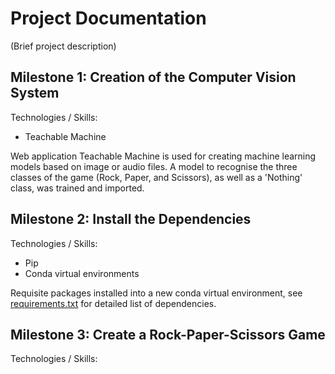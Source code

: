 # Project Documentation

(Brief project description)

## Milestone 1: Creation of the Computer Vision System
Technologies / Skills:
- Teachable Machine

Web application Teachable Machine is used for creating machine learning models based on image or audio files.
A model to recognise the three classes of the game (Rock, Paper, and Scissors), as well as a 'Nothing' class, was
trained and imported.

## Milestone 2: Install the Dependencies
Technologies / Skills:
- Pip
- Conda virtual environments

Requisite packages installed into a new conda virtual environment, see [requirements.txt](https://github.com/tuttonluke/Computer_Vision_Rock_Paper_Scissors/blob/main/requirements.txt) for
detailed list of dependencies.

## Milestone 3: Create a Rock-Paper-Scissors Game
Technologies / Skills: